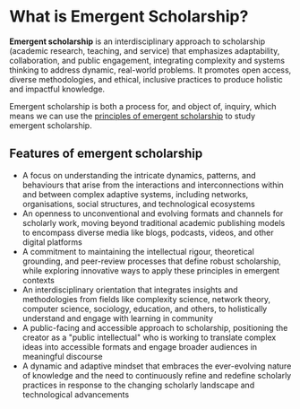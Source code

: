 # What is Emergent Scholarship?

**Emergent scholarship** is an interdisciplinary approach to scholarship (academic research, teaching, and service) that emphasizes adaptability, collaboration, and public engagement, integrating complexity and systems thinking to address dynamic, real-world problems. It promotes open access, diverse methodologies, and ethical, inclusive practices to produce holistic and impactful knowledge.

Emergent scholarship is both a process for, and object of, inquiry, which means we can use the [principles of emergent scholarship](principles.md) to study emergent scholarship.

## Features of emergent scholarship

- A focus on understanding the intricate dynamics, patterns, and behaviours that arise from the interactions and interconnections within and between complex adaptive systems, including networks, organisations, social structures, and technological ecosystems
- An openness to unconventional and evolving formats and channels for scholarly work, moving beyond traditional academic publishing models to encompass diverse media like blogs, podcasts, videos, and other digital platforms
- A commitment to maintaining the intellectual rigour, theoretical grounding, and peer-review processes that define robust scholarship, while exploring innovative ways to apply these principles in emergent contexts
- An interdisciplinary orientation that integrates insights and methodologies from fields like complexity science, network theory, computer science, sociology, education, and others, to holistically understand and engage with learning in community
- A public-facing and accessible approach to scholarship, positioning the creator as a "public intellectual" who is working to translate complex ideas into accessible formats and engage broader audiences in meaningful discourse
- A dynamic and adaptive mindset that embraces the ever-evolving nature of knowledge and the need to continuously refine and redefine scholarly practices in response to the changing scholarly landscape and technological advancements

